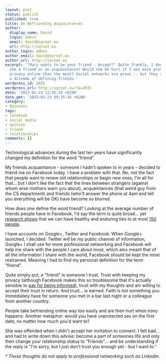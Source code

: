 ```yaml
---
layout: post
status: publish
published: true
title: On Befriending Acquaintances
author:
  display_name: David
  login: admin
  email: david@sqroot.eu
  url: http://sqroot.eu
author_login: admin
author_email: david@sqroot.eu
author_url: http://sqroot.eu
excerpt: '"Mary wants to be your friend - Accept?" Quite frankly, I don''t know. Is
  she a friend or an acquaintance? Would she be hurt if I was more protective of my
  privacy online than the most? Social networks are great... but they also introduce
  a dilemma of defining friends.'
wordpress_id: 2835
wordpress_url: http://sqroot.eu/?p=2835
date: '2013-01-23 11:35:35 +0200'
date_gmt: '2013-01-23 09:35:35 +0200'
category:
- Opinions
tags:
- facebook
- social media
- opinion
- friend
- relationships
comments: []
---
```


Technological advances during the last ten years have significantly changed my definition for the word "friend".


My friends acquaintance - someone I hadn't spoken to in years - decided to friend me on Facebook today. I have a problem with that. No, not the fact that people want to renew old relationships or begin new ones, I'm all for that... but I don't like the fact that the lines between strangers (against whom wise mothers warn you about), acquaintances (that weird guy from the CS department) and friends (who'll answer the phone at 4am and tell you everything will be OK) have become so blurred.


How does one define the word friend? Looking at the average number of friends people have in Facebook, I'd say the term is quite broad... yet <a href="http://www.forbes.com/sites/georgeanders/2012/07/18/oxford-scholar-facebook-wont-widen-your-social-circle/">research shows</a> that we can have healthy and enduring ties to at most <a href="http://en.wikipedia.org/wiki/Dunbar's_number">150 people</a>.


I have accounts on Google+, Twitter and Facebook. When Google+ launched, I decided: Twitter will be my public channel of information, Google+ I shall use for more professional networking and Facebook will help me share with the people I care about most, which also meant that of all the information I share with the world, Facebook should be kept the most restrained. Meaning I had to find my personal definition for the term "friend".


Quite simply put, a "friend" is someone I trust. Trust with keeping my privacy (although Facebook makes this so troublesome that it's actually sensible to <a href="http://mashable.com/2012/05/14/privacywatch-infographic/">pay for being informed</a>), trust with my thoughts and am willing to accept their trust in return. And trust... is earned. Faith is not something you immediately have for someone you met in a bar last night or a colleague from another country.


People take befriending online way too easily and are then hurt when irony happens. Another metaphor: would you have unprotected sex on the first date, no matter how much you'd want to?


She was offended when I didn't accept her invitation to connect. I felt bad... and had to write down this advise: become a part of someones life and only then change your relationship status to "Friends"... and be understanding if the reply is "I'm sorry, but I just don't trust you enough yet - but I want to."


<em>* These thoughts do not apply to professional networking such as LinkedIn.</em>

